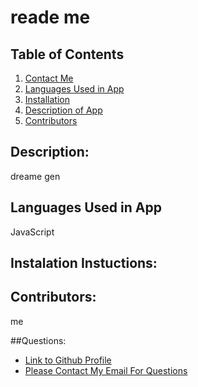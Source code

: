 
  # reade me

  ## Table of Contents
  1. [Contact Me](#Questions)
  2. [Languages Used in App](#languages)
  3. [Installation](#installation)
  4. [Description of App](#description)
  5. [Contributors](#contributors)

  ## Description:
  dreame gen 

  ## Languages Used in App
  JavaScript

  ## Instalation Instuctions: 
   

  ## Contributors: 
   me

  ##Questions:
  - [Link to Github Profile](steffen568)
  - [Please Contact My Email For Questions](sgonzalez.gmail)
